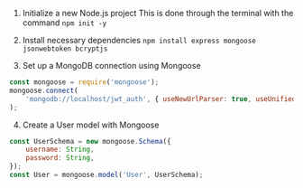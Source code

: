 1. Initialize a new Node.js project
This is done through the terminal with the command `npm init -y`

2. Install necessary dependencies
`npm install express mongoose jsonwebtoken bcryptjs`

3. Set up a MongoDB connection using Mongoose

```js
const mongoose = require('mongoose');
mongoose.connect(
    'mongodb://localhost/jwt_auth', { useNewUrlParser: true, useUnifiedTopology: true }
);
```

4. Create a User model with Mongoose
```js
const UserSchema = new mongoose.Schema({
    username: String,
    password: String,
});
const User = mongoose.model('User', UserSchema);
```
